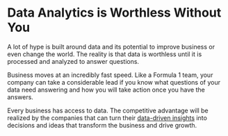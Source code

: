 # Data Analytics is Worthless Without You

A lot of hype is built around data and its potential to improve business or even change the world. The reality is that data is worthless until it is processed and analyzed to answer questions.

Business moves at an incredibly fast speed. Like a Formula 1 team, your company can take a considerable lead if you know what questions of your data need answering and how you will take action once you have the answers.

Every business has access to data. The competitive advantage will be realized by the companies that can turn their [data-driven insights](https://auth0.com/blog/how-to-become-a-data-driven-marketer/) into decisions and ideas that transform the business and drive growth.
